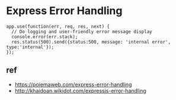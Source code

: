 # Express Error Handling

```
app.use(function(err, req, res, next) {
  // Do logging and user-friendly error message display
  console.error(err.stack);
  res.status(500).send({status:500, message: 'internal error', type:'internal'});
});
```

## ref
* https://poiemaweb.com/express-error-handling
* http://khaidoan.wikidot.com/expressjs-error-handling
